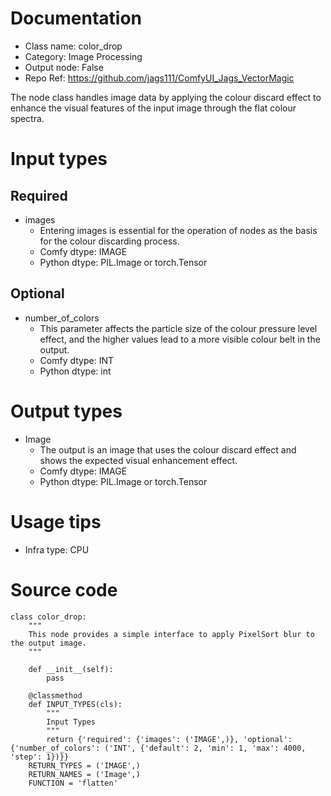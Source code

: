 # Documentation
- Class name: color_drop
- Category: Image Processing
- Output node: False
- Repo Ref: https://github.com/jags111/ComfyUI_Jags_VectorMagic

The node class handles image data by applying the colour discard effect to enhance the visual features of the input image through the flat colour spectra.

# Input types
## Required
- images
    - Entering images is essential for the operation of nodes as the basis for the colour discarding process.
    - Comfy dtype: IMAGE
    - Python dtype: PIL.Image or torch.Tensor
## Optional
- number_of_colors
    - This parameter affects the particle size of the colour pressure level effect, and the higher values lead to a more visible colour belt in the output.
    - Comfy dtype: INT
    - Python dtype: int

# Output types
- Image
    - The output is an image that uses the colour discard effect and shows the expected visual enhancement effect.
    - Comfy dtype: IMAGE
    - Python dtype: PIL.Image or torch.Tensor

# Usage tips
- Infra type: CPU

# Source code
```
class color_drop:
    """
    This node provides a simple interface to apply PixelSort blur to the output image.
    """

    def __init__(self):
        pass

    @classmethod
    def INPUT_TYPES(cls):
        """
        Input Types
        """
        return {'required': {'images': ('IMAGE',)}, 'optional': {'number_of_colors': ('INT', {'default': 2, 'min': 1, 'max': 4000, 'step': 1})}}
    RETURN_TYPES = ('IMAGE',)
    RETURN_NAMES = ('Image',)
    FUNCTION = 'flatten'
```
